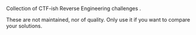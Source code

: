 Collection of CTF-ish Reverse Engineering challenges .

These are not maintained, nor of quality. Only use it if you want to compare your solutions.